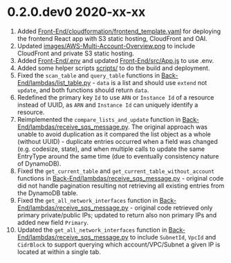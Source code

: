 0.2.0.dev0 2020-xx-xx
=====================
1.  Added [Front-End/cloudformation/frontend_template.yaml](Front-End/cloudformation/frontend_template.yaml) 
    for deploying the frontend React app with S3 static hosting, CloudFront and OAI.
2.  Updated [images/AWS-Multi-Account-Overview.png](images/AWS-Multi-Account-Overview.png) to include CloudFront and
    private S3 static hosting.
3.  Added [Front-End/.env](Front-End/.env) and updated [Front-End/src/App.js](Front-End/src/App.js) to use .env.
4.  Added some helper scripts [scripts/](scripts/) to do the build and deployment.
5.  Fixed the `scan_table` and `query_table` functions in 
    [Back-End/lambdas/list_table.py](Back-End/lambdas/list_table.py) - 
    `data` is a list and should use `extend` not `update`, and both functions should return `data`.
6.  Redefined the primary key `Id` to use `ARN` or `Instance Id` of a resource instead of UUID, as `ARN` and
    `Instance Id` can uniquely identify a resource.
7.  Reimplemented the `compare_lists_and_update` function in 
    [Back-End/lambdas/receive_sqs_message.py](Back-End/lambdas/receive_sqs_message.py). The original approach was
    unable to avoid duplication as it compared the list object as a whole (without UUID) - duplicate entries 
    occurred when a field was changed  (e.g. codesize, state), and when multiple calls to update the same EntryType
    around the same time (due to eventually consistency nature of DynamoDB).
8.  Fixed the `get_current_table` and `get_current_table_without_account` functions in
    [Back-End/lambdas/receive_sqs_message.py](Back-End/lambdas/receive_sqs_message.py) - original code did not
    handle pagination resulting not retrieving all existing entries from the DynamoDB table.
9.  Fixed the `get_all_network_interfaces` function in
    [Back-End/lambdas/receive_sqs_message.py](Back-End/lambdas/receive_sqs_message.py) - original code retrieved
    only primary private/public IPs; updated to return also non primary IPs and added new field `Primary`.
10. Updated the `get_all_network_interfaces` function in
    [Back-End/lambdas/receive_sqs_message.py](Back-End/lambdas/receive_sqs_message.py) to include `SubnetId`,
    `VpcId` and `CidrBlock` to support querying which account/VPC/Subnet a given IP is located at within a single tab.
    
